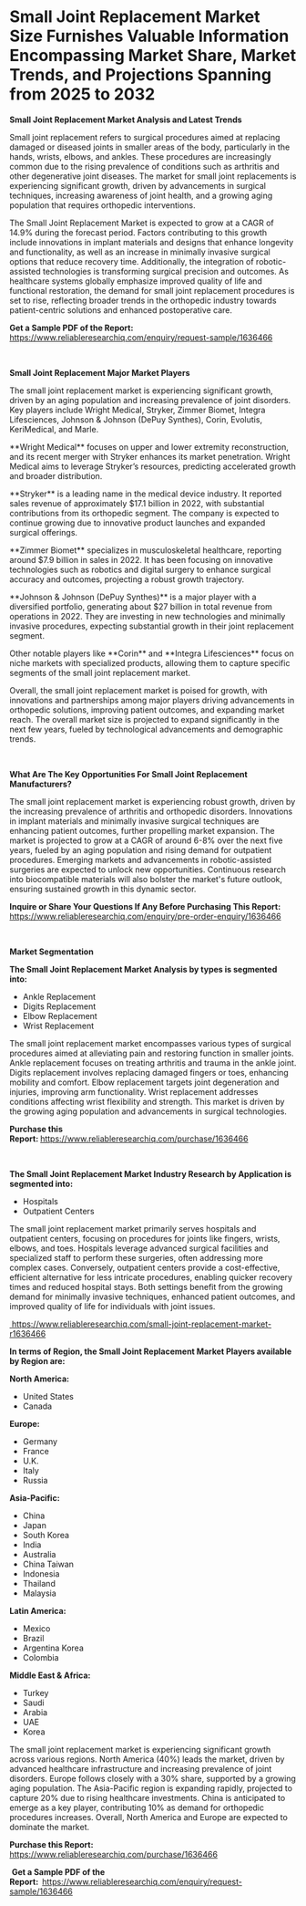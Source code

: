 <p><h1>Small Joint Replacement Market Size Furnishes Valuable Information Encompassing Market Share, Market Trends, and Projections Spanning from 2025 to 2032</h1></p><p><strong>Small Joint Replacement Market Analysis and Latest Trends</strong></p>
<p><p>Small joint replacement refers to surgical procedures aimed at replacing damaged or diseased joints in smaller areas of the body, particularly in the hands, wrists, elbows, and ankles. These procedures are increasingly common due to the rising prevalence of conditions such as arthritis and other degenerative joint diseases. The market for small joint replacements is experiencing significant growth, driven by advancements in surgical techniques, increasing awareness of joint health, and a growing aging population that requires orthopedic interventions.</p><p>The Small Joint Replacement Market is expected to grow at a CAGR of 14.9% during the forecast period. Factors contributing to this growth include innovations in implant materials and designs that enhance longevity and functionality, as well as an increase in minimally invasive surgical options that reduce recovery time. Additionally, the integration of robotic-assisted technologies is transforming surgical precision and outcomes. As healthcare systems globally emphasize improved quality of life and functional restoration, the demand for small joint replacement procedures is set to rise, reflecting broader trends in the orthopedic industry towards patient-centric solutions and enhanced postoperative care.</p></p>
<p><strong>Get a Sample PDF of the Report:&nbsp;</strong> <a href="https://www.reliableresearchiq.com/enquiry/request-sample/1636466?utm_campaign=3441&utm_medium=2&utm_source=Github&utm_content=ia&utm_term=13042025&utm_id=small-joint-replacement">https://www.reliableresearchiq.com/enquiry/request-sample/1636466</a></p>
<p>&nbsp;</p>
<p><strong>Small Joint Replacement Major Market Players</strong></p>
<p><p>The small joint replacement market is experiencing significant growth, driven by an aging population and increasing prevalence of joint disorders. Key players include Wright Medical, Stryker, Zimmer Biomet, Integra Lifesciences, Johnson & Johnson (DePuy Synthes), Corin, Evolutis, KeriMedical, and Marle.</p><p>**Wright Medical** focuses on upper and lower extremity reconstruction, and its recent merger with Stryker enhances its market penetration. Wright Medical aims to leverage Stryker’s resources, predicting accelerated growth and broader distribution.</p><p>**Stryker** is a leading name in the medical device industry. It reported sales revenue of approximately $17.1 billion in 2022, with substantial contributions from its orthopedic segment. The company is expected to continue growing due to innovative product launches and expanded surgical offerings.</p><p>**Zimmer Biomet** specializes in musculoskeletal healthcare, reporting around $7.9 billion in sales in 2022. It has been focusing on innovative technologies such as robotics and digital surgery to enhance surgical accuracy and outcomes, projecting a robust growth trajectory.</p><p>**Johnson & Johnson (DePuy Synthes)** is a major player with a diversified portfolio, generating about $27 billion in total revenue from operations in 2022. They are investing in new technologies and minimally invasive procedures, expecting substantial growth in their joint replacement segment.</p><p>Other notable players like **Corin** and **Integra Lifesciences** focus on niche markets with specialized products, allowing them to capture specific segments of the small joint replacement market.</p><p>Overall, the small joint replacement market is poised for growth, with innovations and partnerships among major players driving advancements in orthopedic solutions, improving patient outcomes, and expanding market reach. The overall market size is projected to expand significantly in the next few years, fueled by technological advancements and demographic trends.</p></p>
<p>&nbsp;</p>
<p><strong>What Are The Key Opportunities For Small Joint Replacement Manufacturers?</strong></p>
<p><p>The small joint replacement market is experiencing robust growth, driven by the increasing prevalence of arthritis and orthopedic disorders. Innovations in implant materials and minimally invasive surgical techniques are enhancing patient outcomes, further propelling market expansion. The market is projected to grow at a CAGR of around 6-8% over the next five years, fueled by an aging population and rising demand for outpatient procedures. Emerging markets and advancements in robotic-assisted surgeries are expected to unlock new opportunities. Continuous research into biocompatible materials will also bolster the market's future outlook, ensuring sustained growth in this dynamic sector.</p></p>
<p><strong>Inquire or Share Your Questions If Any Before Purchasing This Report:</strong> <a href="https://www.reliableresearchiq.com/enquiry/pre-order-enquiry/1636466?utm_campaign=3441&utm_medium=2&utm_source=Github&utm_content=ia&utm_term=13042025&utm_id=small-joint-replacement">https://www.reliableresearchiq.com/enquiry/pre-order-enquiry/1636466</a></p>
<p>&nbsp;</p>
<p><strong>Market Segmentation</strong></p>
<p><strong>The Small Joint Replacement Market Analysis by types is segmented into:</strong></p>
<p><ul><li>Ankle Replacement</li><li>Digits Replacement</li><li>Elbow Replacement</li><li>Wrist Replacement</li></ul></p>
<p><p>The small joint replacement market encompasses various types of surgical procedures aimed at alleviating pain and restoring function in smaller joints. Ankle replacement focuses on treating arthritis and trauma in the ankle joint. Digits replacement involves replacing damaged fingers or toes, enhancing mobility and comfort. Elbow replacement targets joint degeneration and injuries, improving arm functionality. Wrist replacement addresses conditions affecting wrist flexibility and strength. This market is driven by the growing aging population and advancements in surgical technologies.</p></p>
<p><strong>Purchase this Report:&nbsp;</strong><a href="https://www.reliableresearchiq.com/purchase/1636466?utm_campaign=3441&utm_medium=2&utm_source=Github&utm_content=ia&utm_term=13042025&utm_id=small-joint-replacement">https://www.reliableresearchiq.com/purchase/1636466</a></p>
<p>&nbsp;</p>
<p><strong>The Small Joint Replacement Market Industry Research by Application is segmented into:</strong></p>
<p><ul><li>Hospitals</li><li>Outpatient Centers</li></ul></p>
<p><p>The small joint replacement market primarily serves hospitals and outpatient centers, focusing on procedures for joints like fingers, wrists, elbows, and toes. Hospitals leverage advanced surgical facilities and specialized staff to perform these surgeries, often addressing more complex cases. Conversely, outpatient centers provide a cost-effective, efficient alternative for less intricate procedures, enabling quicker recovery times and reduced hospital stays. Both settings benefit from the growing demand for minimally invasive techniques, enhanced patient outcomes, and improved quality of life for individuals with joint issues.</p></p>
<p><a href="https://www.reliableresearchiq.com/small-joint-replacement-market-r1636466?utm_campaign=3441&utm_medium=2&utm_source=Github&utm_content=ia&utm_term=13042025&utm_id=small-joint-replacement">&nbsp;https://www.reliableresearchiq.com/small-joint-replacement-market-r1636466</a></p>
<p><strong>In terms of Region, the Small Joint Replacement Market Players available by Region are:</strong></p>
<p>
    <p> <strong> North America: </strong>
        <ul>
            <li>United States</li>
            <li>Canada</li>
        </ul>
        </p> 
    <p> <strong> Europe: </strong>
        <ul>
            <li>Germany</li>
            <li>France</li>
            <li>U.K.</li>
            <li>Italy</li>
            <li>Russia</li>
        </ul>
        </p> 
    <p> <strong> Asia-Pacific: </strong>
        <ul>
            <li>China</li>
            <li>Japan</li>
            <li>South Korea</li>
            <li>India</li>
            <li>Australia</li>
            <li>China Taiwan</li>
            <li>Indonesia</li>
            <li>Thailand</li>
            <li>Malaysia</li>
        </ul>
        </p> 
    <p> <strong> Latin America: </strong>
        <ul>
            <li>Mexico</li>
            <li>Brazil</li>
            <li>Argentina Korea</li>
            <li>Colombia</li>
        </ul>
        </p> 
    <p> <strong> Middle East & Africa: </strong>
        <ul>
            <li>Turkey</li>
            <li>Saudi</li>
            <li>Arabia</li>
            <li>UAE</li>
            <li>Korea</li>
        </ul>
    </p>
    </p>
<p><p>The small joint replacement market is experiencing significant growth across various regions. North America (40%) leads the market, driven by advanced healthcare infrastructure and increasing prevalence of joint disorders. Europe follows closely with a 30% share, supported by a growing aging population. The Asia-Pacific region is expanding rapidly, projected to capture 20% due to rising healthcare investments. China is anticipated to emerge as a key player, contributing 10% as demand for orthopedic procedures increases. Overall, North America and Europe are expected to dominate the market.</p></p>
<p><strong>Purchase this Report: </strong><a href="https://www.reliableresearchiq.com/purchase/1636466?utm_campaign=3441&utm_medium=2&utm_source=Github&utm_content=ia&utm_term=13042025&utm_id=small-joint-replacement">https://www.reliableresearchiq.com/purchase/1636466</a></p>
<p>&nbsp;<strong>Get a Sample PDF of the Report:&nbsp;&nbsp;</strong><a href="https://www.reliableresearchiq.com/enquiry/request-sample/1636466?utm_campaign=3441&utm_medium=2&utm_source=Github&utm_content=ia&utm_term=13042025&utm_id=small-joint-replacement">https://www.reliableresearchiq.com/enquiry/request-sample/1636466</a></p>
<p><strong></strong></p>
<p><p></p><p></p><p></p></p>